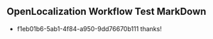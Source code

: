 ## OpenLocalization Workflow Test MarkDown
* f1eb01b6-5ab1-4f84-a950-9dd76670b111 thanks!

<!--HONumber=Aug16_HO3-->



